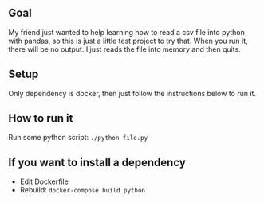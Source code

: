 ## Goal

My friend just wanted to help learning how to read a csv file into python with pandas, so this is just
a little test project to try that. When you run it, there will be no output. I just reads the file
into memory and then quits.

## Setup

Only dependency is docker, then just follow the instructions below to run it.

## How to run it

Run some python script: `./python file.py`

## If you want to install a dependency

- Edit Dockerfile
- Rebuild: `docker-compose build python`